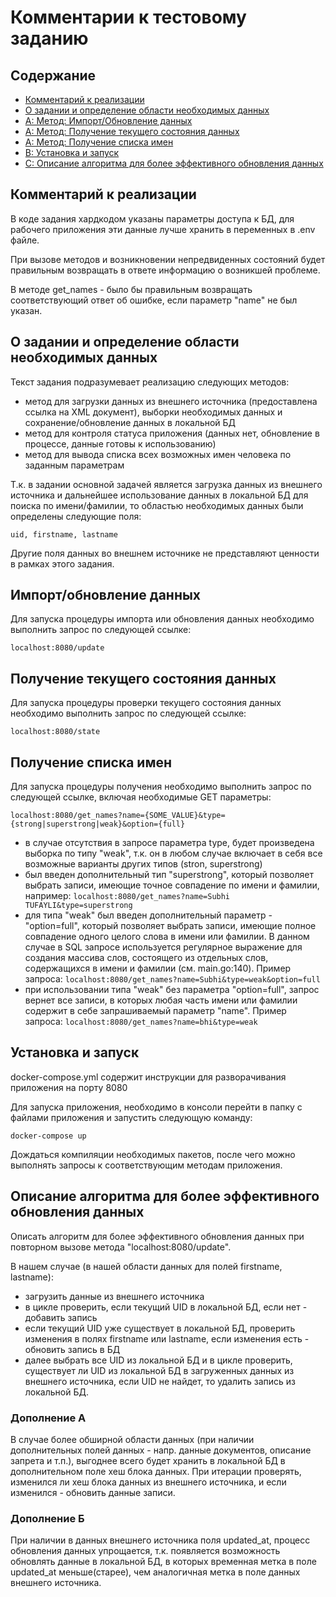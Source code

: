 # Комментарии к тестовому заданию

## Содержание

- [Комментарий к реализации](#cmnt)
- [О задании и определение области необходимых данных](#s0)
- [A: Метод: Импорт/Обновление данных](#s11)
- [A: Метод: Получение текущего состояния данных](#s12)
- [A: Метод: Получение списка имен](#s13)
- [B: Установка и запуск](#install)
- [C: Описание алгоритма для более эффективного обновления данных](#algupdate)

## Комментарий к реализации <a name = "cmnt"></a>

В коде задания хардкодом указаны параметры доступа к БД, для рабочего приложения эти данные лучше хранить в переменных в .env файле.

При вызове методов и возникновении непредвиденных состояний будет правильным возвращать в ответе информацию о возникшей проблеме.

В методе get_names - было бы правильным возвращать соответствующий ответ об ошибке, если параметр "name" не был указан.

## О задании и определение области необходимых данных <a name = "s0"></a>

Текст задания подразумевает реализацию следующих методов:

- метод для загрузки данных из внешнего источника (предоставлена ссылка на XML документ), выборки необходимых данных и сохранение/обновление данных в локальной БД
- метод для контроля статуса приложения (данных нет, обновление в процессе, данные готовы к использованию)
- метод для вывода списка всех возможных имен человека по заданным параметрам

Т.к. в задании основной задачей является загрузка данных из внешнего источника и дальнейшее использование данных в локальной БД для поиска по имени/фамилии, то областью необходимых данных были определены следующие поля: 
```
uid, firstname, lastname
```
Другие поля данных во внешнем источнике не представляют ценности в рамках этого задания.

## Импорт/обновление данных <a name = "s11"></a>

Для запуска процедуры импорта или обновления данных необходимо выполнить запрос по следующей ссылке:
```
localhost:8080/update
```

## Получение текущего состояния данных <a name = "s12"></a>

Для запуска процедуры проверки текущего состояния данных необходимо выполнить запрос по следующей ссылке:
```
localhost:8080/state
```

## Получение списка имен <a name = "s13"></a>

Для запуска процедуры получения необходимо выполнить запрос по следующей ссылке, включая необходимые GET параметры:
```
localhost:8080/get_names?name={SOME_VALUE}&type={strong|superstrong|weak}&option={full}
```
- в случае отсутствия в запросе параметра type, будет произведена выборка по типу "weak", т.к. он в любом случае включает в себя все возможные варианты других типов (stron, superstrong)
- был введен дополнительный тип "superstrong", который позволяет выбрать записи, имеющие точное совпадение по имени и фамилии, например:
``
localhost:8080/get_names?name=Subhi TUFAYLI&type=superstrong
``
- для типа "weak" был введен дополнительный параметр - "option=full", который позволяет выбрать записи, имеющие полное совпадение одного целого слова в имени или фамилии. В данном случае в SQL запросе используется регулярное выражение для создания массива слов, состоящего из отдельных слов, содержащихся в имени и фамилии (см. main.go:140). Пример запроса:
``
localhost:8080/get_names?name=Subhi&type=weak&option=full
``
- при использовании типа "weak" без параметра "option=full", запрос вернет все записи, в которых любая часть имени или фамилии содержит в себе запрашиваемый параметр "name". Пример запроса:
``
localhost:8080/get_names?name=bhi&type=weak
``

## Установка и запуск <a name = "install"></a>

docker-compose.yml содержит инструкции для разворачивания приложения на порту 8080

Для запуска приложения, необходимо в консоли перейти в папку с файлами приложения и запустить следующую команду:
```
docker-compose up
```
Дождаться компиляции необходимых пакетов, после чего можно выполнять запросы к соответствующим методам приложения.

## Описание алгоритма для более эффективного обновления данных <a name = "algupdate"></a>

Описать алгоритм для более эффективного обновления данных при повторном вызове метода "localhost:8080/update".

В нашем случае (в нашей области данных для полей firstname, lastname):
- загрузить данные из внешнего источника
- в цикле проверить, если текущий UID в локальной БД, если нет - добавить запись
- если текущий UID уже существует в локальной БД, проверить изменения в полях firstname или lastname, если изменения есть - обновить запись в БД
- далее выбрать все UID из локальной БД и в цикле проверить, существует ли UID из локальной БД в загруженных данных из внешнего источника, если UID не найдет, то удалить запись из локальной БД.


### Дополнение А
В случае более обширной области данных (при наличии дополнительных полей данных - напр. данные документов, описание запрета и т.п.), выгоднее всего будет хранить в локальной БД в дополнительном поле хеш блока данных. При итерации проверять, изменился ли хеш блока данных из внешнего источника, и если изменился - обновить данные записи.

### Дополнение Б
При наличии в данных внешнего источника поля updated_at, процесс обновления данных упрощается, т.к. появляется возможность обновлять данные в локальной БД, в которых временная метка в поле updated_at меньше(старее), чем аналогичная метка в поле данных внешнего источника.